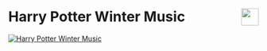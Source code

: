 # <img style="float: right"  width="35" src="https://github.com/joanafonsogomes/AmbienceSongs/blob/main/Images/hp.png"> Harry Potter Winter Music

[![Harry Potter Winter Music](https://img.youtube.com/vi/7smahC_IAiY/0.jpg)](https://youtu.be/7smahC_IAiY)
